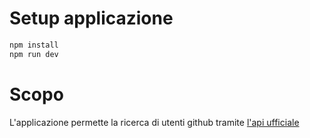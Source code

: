 # Setup applicazione

```bash
npm install
npm run dev
```

# Scopo

L'applicazione permette la ricerca di utenti github tramite [l'api ufficiale](https://docs.github.com/en/rest)
